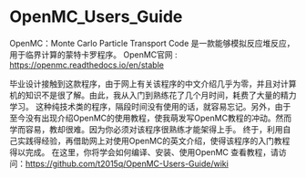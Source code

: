 # OpenMC_Users_Guide
OpenMC：Monte  Carlo  Particle Transport Code 是一款能够模拟反应堆反应，用于临界计算的蒙特卡罗程序。
OpenMC官网 : https://openmc.readthedocs.io/en/stable 

毕业设计接触到这款程序，由于网上有关该程序的中文介绍几乎为零，并且对计算机的知识不是很了解。由此，我从入门到熟练花了几个月时间，耗费了大量的精力学习。
这种纯技术类的程序，隔段时间没有使用的话，就容易忘记。另外，由于至今没有出现介绍OpenMC的使用教程，使我萌发写OpenMC教程的冲动。然而学而容易，教却很难。因为你必须对该程序很熟练才能架得上手。
终于，利用自己实践得经验，再借助网上对使用OpenMC的英文介绍，使得该程序的入门教程得以完成。
在这里，你将学会如何编译、安装、使用OpenMC
查看教程，请访问：https://github.com/t2015q/OpenMC-Users-Guide/wiki 

